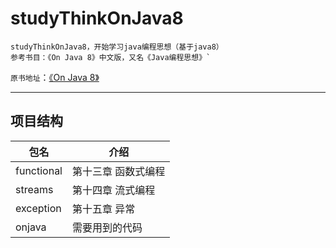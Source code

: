# studyThinkOnJava8

    studyThinkOnJava8，开始学习java编程思想（基于java8）  
    参考书目：《On Java 8》中文版，又名《Java编程思想》` 
`原书地址`：[《On Java 8》](https://github.com/LingCoder/OnJava8)

---

## 项目结构

 包名        |     介绍  
 ----        |    ----- 
 functional  | 第十三章 函数式编程  
 streams     | 第十四章 流式编程  
 exception      | 第十五章 异常
 onjava      | 需要用到的代码


